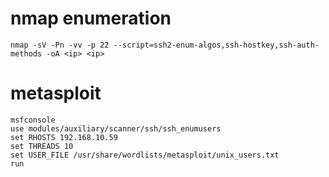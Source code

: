 # nmap enumeration
```
nmap -sV -Pn -vv -p 22 --script=ssh2-enum-algos,ssh-hostkey,ssh-auth-methods -oA <ip> <ip>
```

# metasploit
```
msfconsole 
use modules/auxiliary/scanner/ssh/ssh_enumusers 
set RHOSTS 192.168.10.59
set THREADS 10 
set USER_FILE /usr/share/wordlists/metasploit/unix_users.txt 
run
```